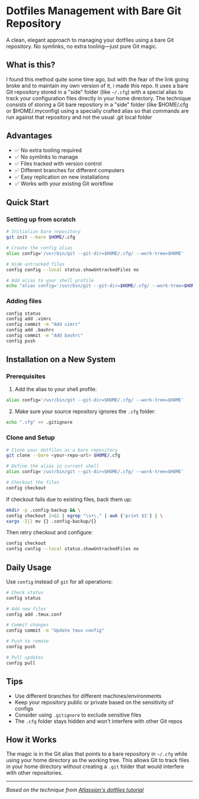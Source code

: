 # Dotfiles Management with Bare Git Repository

A clean, elegant approach to managing your dotfiles using a bare Git repository. No symlinks, no extra tooling—just pure Git magic.

## What is this?

I found this method quite some time ago, but with the fear of the link going broke and to maintain my own version of it, i made this repo. It uses a bare Git repository stored in a "side" folder (like `~/.cfg`) with a special alias to track your configuration files directly in your home directory. The technique consists of storing a Git bare repository in a "side" folder (like $HOME/.cfg or $HOME/.myconfig) using a specially crafted alias so that commands are run against that repository and not the usual .git local folder

## Advantages

- ✅ No extra tooling required
- ✅ No symlinks to manage
- ✅ Files tracked with version control
- ✅ Different branches for different computers
- ✅ Easy replication on new installations
- ✅ Works with your existing Git workflow

## Quick Start

### Setting up from scratch

```bash
# Initialize bare repository
git init --bare $HOME/.cfg

# Create the config alias
alias config='/usr/bin/git --git-dir=$HOME/.cfg/ --work-tree=$HOME'

# Hide untracked files
config config --local status.showUntrackedFiles no

# Add alias to your shell profile
echo "alias config='/usr/bin/git --git-dir=$HOME/.cfg/ --work-tree=$HOME'" >> $HOME/.bashrc
```

### Adding files

```bash
config status
config add .vimrc
config commit -m "Add vimrc"
config add .bashrc  
config commit -m "Add bashrc"
config push
```

## Installation on a New System

### Prerequisites

1. Add the alias to your shell profile:
```bash
alias config='/usr/bin/git --git-dir=$HOME/.cfg/ --work-tree=$HOME'
```

2. Make sure your source repository ignores the `.cfg` folder:
```bash
echo ".cfg" >> .gitignore
```

### Clone and Setup

```bash
# Clone your dotfiles as a bare repository
git clone --bare <your-repo-url> $HOME/.cfg

# Define the alias in current shell
alias config='/usr/bin/git --git-dir=$HOME/.cfg/ --work-tree=$HOME'

# Checkout the files
config checkout
```

If checkout fails due to existing files, back them up:
```bash
mkdir -p .config-backup && \
config checkout 2>&1 | egrep "\s+\." | awk {'print $1'} | \
xargs -I{} mv {} .config-backup/{}
```

Then retry checkout and configure:
```bash
config checkout
config config --local status.showUntrackedFiles no
```

## Daily Usage

Use `config` instead of `git` for all operations:

```bash
# Check status
config status

# Add new files
config add .tmux.conf

# Commit changes
config commit -m "Update tmux config"

# Push to remote
config push

# Pull updates
config pull
```

## Tips

- Use different branches for different machines/environments
- Keep your repository public or private based on the sensitivity of configs
- Consider using `.gitignore` to exclude sensitive files
- The `.cfg` folder stays hidden and won't interfere with other Git repos

## How it Works

The magic is in the Git alias that points to a bare repository in `~/.cfg` while using your home directory as the working tree. This allows Git to track files in your home directory without creating a `.git` folder that would interfere with other repositories.

---

*Based on the technique from [Atlassian's dotfiles tutorial](https://www.atlassian.com/git/tutorials/dotfiles)*

